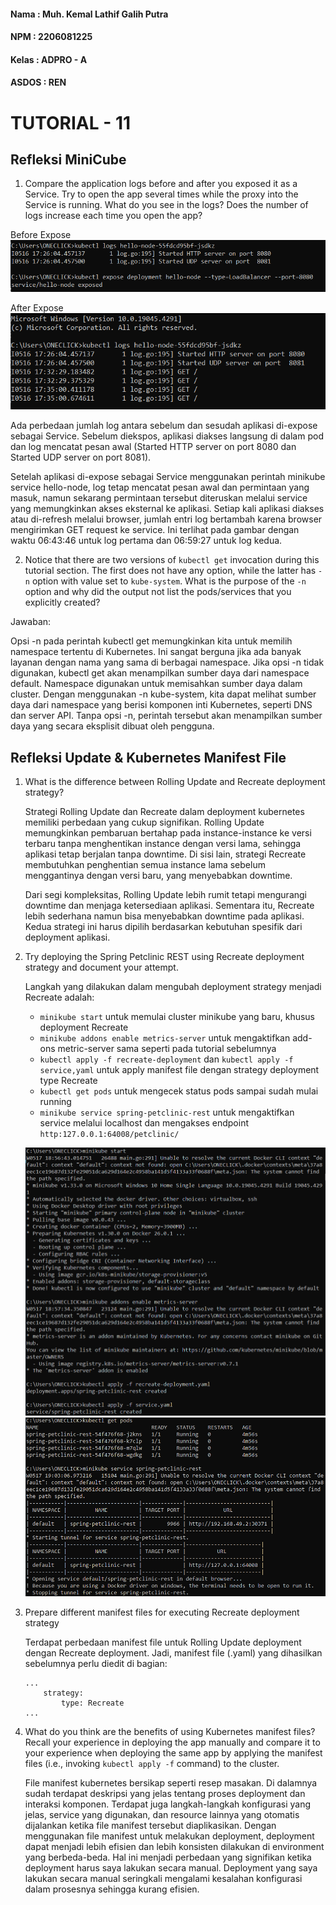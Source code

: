 #### Nama : Muh. Kemal Lathif Galih Putra
#### NPM : 2206081225
#### Kelas : ADPRO - A
#### ASDOS : REN
# TUTORIAL - 11
## Refleksi MiniCube

1. Compare the application logs before and after you exposed it as a Service.
Try to open the app several times while the proxy into the Service is running.
What do you see in the logs? Does the number of logs increase each time you open the app?

Before Expose
![alt text](/images/image.png)

After Expose
![alt text](/images/image-1.png)

Ada perbedaan jumlah log antara sebelum dan sesudah aplikasi di-expose sebagai Service. Sebelum diekspos, aplikasi diakses langsung di dalam pod dan log mencatat pesan awal (Started HTTP server on port 8080 dan Started UDP server on port 8081).

Setelah aplikasi di-expose sebagai Service menggunakan perintah minikube service hello-node, log tetap mencatat pesan awal dan permintaan yang masuk, namun sekarang permintaan tersebut diteruskan melalui service yang memungkinkan akses eksternal ke aplikasi. Setiap kali aplikasi diakses atau di-refresh melalui browser, jumlah entri log bertambah karena browser mengirimkan GET request ke service. Ini terlihat pada gambar dengan waktu 06:43:46 untuk log pertama dan 06:59:27 untuk log kedua.

2. Notice that there are two versions of `kubectl get` invocation during this tutorial section.
The first does not have any option, while the latter has `-n` option with value set to
`kube-system`. What is the purpose of the `-n` option and why did the output not list the pods/services that you
explicitly created?

Jawaban:

Opsi -n pada perintah kubectl get memungkinkan kita untuk memilih namespace tertentu di Kubernetes. Ini sangat berguna jika ada banyak layanan dengan nama yang sama di berbagai namespace. Jika opsi -n tidak digunakan, kubectl get akan menampilkan sumber daya dari namespace default. Namespace digunakan untuk memisahkan sumber daya dalam cluster. Dengan menggunakan -n kube-system, kita dapat melihat sumber daya dari namespace yang berisi komponen inti Kubernetes, seperti DNS dan server API. Tanpa opsi -n, perintah tersebut akan menampilkan sumber daya yang secara eksplisit dibuat oleh pengguna.

## Refleksi Update & Kubernetes Manifest File

1. What is the difference between Rolling Update and Recreate deployment strategy?

    Strategi Rolling Update dan Recreate dalam deployment kubernetes memiliki perbedaan yang cukup signifikan. Rolling Update memungkinkan pembaruan bertahap pada instance-instance ke versi terbaru tanpa menghentikan instance dengan versi lama, sehingga aplikasi tetap berjalan tanpa downtime. Di sisi lain, strategi Recreate membutuhkan penghentian semua instance lama sebelum menggantinya dengan versi baru, yang menyebabkan downtime. 

    Dari segi kompleksitas, Rolling Update lebih rumit tetapi mengurangi downtime dan menjaga ketersediaan aplikasi. Sementara itu, Recreate lebih sederhana namun bisa menyebabkan downtime pada aplikasi. Kedua strategi ini harus dipilih berdasarkan kebutuhan spesifik dari deployment aplikasi.

2. Try deploying the Spring Petclinic REST using Recreate deployment strategy and document
your attempt.

    Langkah yang dilakukan dalam mengubah deployment strategy menjadi Recreate adalah:
    
    - `minikube start` untuk memulai cluster minikube yang baru, khusus deployment Recreate
    - `minikube addons enable metrics-server` untuk mengaktifkan add-ons metric-server sama seperti pada tutorial sebelumnya
    - `kubectl apply -f recreate-deployment` dan `kubectl apply -f service,yaml` untuk apply manifest file dengan strategy deployment type Recreate
    - `kubectl get pods` untuk mengecek status pods sampai sudah mulai running
    - `minikube service spring-petclinic-rest` untuk mengaktifkan service melalui localhost dan mengakses endpoint `http:127.0.0.1:64008/petclinic/`

    ![alt text](/images/image-2.png)
    ![alt text](/images/image-3.png)

3.  Prepare different manifest files for executing Recreate deployment strategy

    Terdapat perbedaan manifest file untuk Rolling Update deployment dengan Recreate deployment. Jadi, manifest file (.yaml) yang dihasilkan sebelumnya perlu diedit di bagian:
    ```
    ...
        strategy:
            type: Recreate
    ...
    ```

4. What do you think are the benefits of using Kubernetes manifest files? Recall your experience
in deploying the app manually and compare it to your experience when deploying the same app
by applying the manifest files (i.e., invoking `kubectl apply -f` command) to the cluster.

    File manifest kubernetes bersikap seperti resep masakan. Di dalamnya sudah terdapat deskripsi yang jelas tentang proses deployment dan interaksi komponen. Terdapat juga langkah-langkah konfigurasi yang jelas, service yang digunakan, dan resource lainnya yang otomatis dijalankan ketika file manifest tersebut diaplikasikan. Dengan menggunakan file manifest untuk melakukan deployment, deployment dapat menjadi lebih efisien dan lebih konsisten dilakukan di environment yang berbeda-beda.
    Hal ini menjadi perbedaan yang signifikan ketika deployment harus saya lakukan secara manual. Deployment yang saya lakukan secara manual seringkali mengalami kesalahan konfigurasi dalam prosesnya sehingga kurang efisien.


